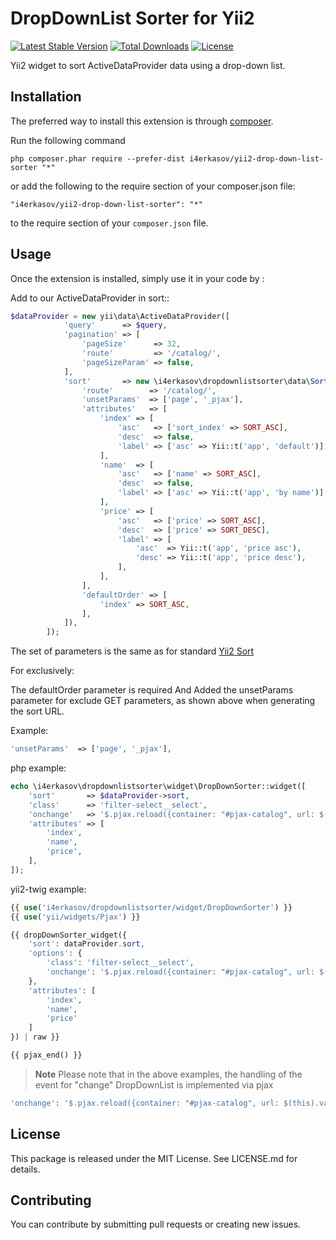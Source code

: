DropDownList Sorter for Yii2
============================

[![Latest Stable Version](https://poser.pugx.org/i4erkasov/yii2-drop-down-list-sorter/v/stable)](https://packagist.org/packages/i4erkasov/yii2-drop-down-list-sorter)
[![Total Downloads](https://poser.pugx.org/i4erkasov/yii2-drop-down-list-sorter/downloads)](https://packagist.org/packages/i4erkasov/yii2-drop-down-list-sorter)
[![License](https://poser.pugx.org/i4erkasov/yii2-drop-down-list-sorter/license)](https://packagist.org/packages/i4erkasov/yii2-drop-down-list-sorter)

Yii2 widget to sort ActiveDataProvider data using a drop-down list.


Installation
------------

The preferred way to install this extension is through [composer](http://getcomposer.org/download/).

Run the following command

```
php composer.phar require --prefer-dist i4erkasov/yii2-drop-down-list-sorter "*"
```

or add the following to the require section of your composer.json file:

```
"i4erkasov/yii2-drop-down-list-sorter": "*"
```

to the require section of your `composer.json` file.


Usage
-----

Once the extension is installed, simply use it in your code by  :

Add to our ActiveDataProvider in sort::
```php
$dataProvider = new yii\data\ActiveDataProvider([
            'query'      => $query,
            'pagination' => [
                'pageSize'      => 32,
                'route'         => '/catalog/',
                'pageSizeParam' => false,
            ],
            'sort'       => new \i4erkasov\dropdownlistsorter\data\Sort([
                'route'        => '/catalog/',
                'unsetParams'  => ['page', '_pjax'],
                'attributes'   => [
                    'index' => [
                        'asc'   => ['sort_index' => SORT_ASC],
                        'desc'  => false,
                        'label' => ['asc' => Yii::t('app', 'default')],
                    ],
                    'name'  => [
                        'asc'   => ['name' => SORT_ASC],
                        'desc'  => false,
                        'label' => ['asc' => Yii::t('app', 'by name')],
                    ],
                    'price' => [
                        'asc'   => ['price' => SORT_ASC],
                        'desc'  => ['price' => SORT_DESC],
                        'label' => [
                            'asc'  => Yii::t('app', 'price asc'),
                            'desc' => Yii::t('app', 'price desc'),
                        ],
                    ],
                ],
                'defaultOrder' => [
                    'index' => SORT_ASC,
                ],
            ]),
        ]);
```

The set of parameters is the same as for standard [Yii2 Sort](https://www.yiiframework.com/doc/api/2.0/yii-data-sort)

For exclusively:

The defaultOrder parameter is required
And
Added the unsetParams parameter for exclude GET parameters, as shown above when generating the sort URL.

Example:
```php
'unsetParams'  => ['page', '_pjax'],
```

php example:
```php
echo \i4erkasov\dropdownlistsorter\widget\DropDownSorter::widget([
    'sort'       => $dataProvider->sort,
    'class'      => 'filter-select__select',
    'onchange'   => '$.pjax.reload({container: "#pjax-catalog", url: $(this).val()})',
    'attributes' => [
        'index',
        'name',
        'price',
    ],
]);
```

yii2-twig example:
```php
{{ use('i4erkasov/dropdownlistsorter/widget/DropDownSorter') }}
{{ use('yii/widgets/Pjax') }}

{{ dropDownSorter_widget({
    'sort': dataProvider.sort,
    'options': {
        'class': 'filter-select__select',
        'onchange': '$.pjax.reload({container: "#pjax-catalog", url: $(this).val()})',
    },
    'attributes': [
        'index',
        'name',
        'price'
    ]
}) | raw }}

{{ pjax_end() }}

```

>**Note**
Please note that in the above examples, the handling of the event for "change" DropDownList is implemented via pjax
```php
'onchange': '$.pjax.reload({container: "#pjax-catalog", url: $(this).val()})',
```
## License
This package is released under the MIT License. See LICENSE.md for details.

## Contributing
You can contribute by submitting pull requests or creating new issues.
